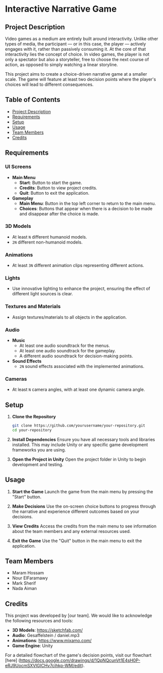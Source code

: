 # Interactive Narrative Game

## Project Description

Video games as a medium are entirely built around interactivity. Unlike other types of media, the participant — or in this case, the player — actively engages with it, rather than passively consuming it. At the core of that interactivity lies the concept of choice. In video games, the player is not only a spectator but also a storyteller, free to choose the next course of action, as opposed to simply watching a linear storyline.

This project aims to create a choice-driven narrative game at a smaller scale. The game will feature at least two decision points where the player's choices will lead to different consequences.

## Table of Contents

- [Project Description](#project-description)
- [Requirements](#requirements)
- [Setup](#setup)
- [Usage](#usage)
- [Team Members](#team-members)
- [Credits](#credits)

## Requirements

### UI Screens
- **Main Menu**
  - **Start**: Button to start the game.
  - **Credits**: Button to view project credits.
  - **Quit**: Button to exit the application.
- **Gameplay**
  - **Main Menu**: Button in the top left corner to return to the main menu.
  - **Choices**: Buttons that appear when there is a decision to be made and disappear after the choice is made.

### 3D Models
- At least `N` different humanoid models.
- `2N` different non-humanoid models.

### Animations
- At least `3N` different animation clips representing different actions.

### Lights
- Use innovative lighting to enhance the project, ensuring the effect of different light sources is clear.

### Textures and Materials
- Assign textures/materials to all objects in the application.

### Audio
- **Music**
  - At least one audio soundtrack for the menus.
  - At least one audio soundtrack for the gameplay.
  - A different audio soundtrack for decision-making points.
- **Sound Effects**
  - `2N` sound effects associated with the implemented animations.

### Cameras
- At least `N` camera angles, with at least one dynamic camera angle.

## Setup

1. **Clone the Repository**
   ```sh
   git clone https://github.com/yourusername/your-repository.git
   cd your-repository
   ```

2. **Install Dependencies**
   Ensure you have all necessary tools and libraries installed. This may include Unity or any specific game development frameworks you are using.

3. **Open the Project in Unity**
   Open the project folder in Unity to begin development and testing.

## Usage

1. **Start the Game**
   Launch the game from the main menu by pressing the "Start" button.

2. **Make Decisions**
   Use the on-screen choice buttons to progress through the narrative and experience different outcomes based on your decisions.

3. **View Credits**
   Access the credits from the main menu to see information about the team members and any external resources used.

4. **Exit the Game**
   Use the "Quit" button in the main menu to exit the application.

## Team Members

- Maram Hossam
- Nour ElFaramawy
- Mark Sherif
- Nada Aiman

## Credits

This project was developed by [our team]. We would like to acknowledge the following resources and tools:

- **3D Models**: https://sketchfab.com/
- **Audio**: Gesaffelstein / daniel.mp3
- **Animations**: https://www.mixamo.com/
- **Game Engine**: Unity

For a detailed flowchart of the game's decision points, visit our flowchart [here] (https://docs.google.com/drawings/d/1QpNQcunVt1E4sH0P-eRJ9UocmSXVlGICHv7cihkp-WM/edit).

